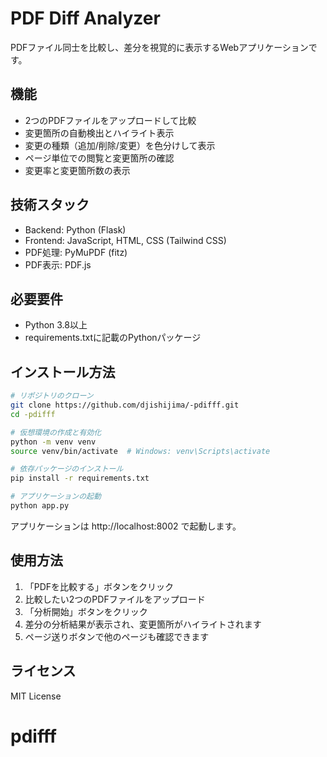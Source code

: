 # PDF Diff Analyzer

PDFファイル同士を比較し、差分を視覚的に表示するWebアプリケーションです。

## 機能

- 2つのPDFファイルをアップロードして比較
- 変更箇所の自動検出とハイライト表示
- 変更の種類（追加/削除/変更）を色分けして表示
- ページ単位での閲覧と変更箇所の確認
- 変更率と変更箇所数の表示

## 技術スタック

- Backend: Python (Flask)
- Frontend: JavaScript, HTML, CSS (Tailwind CSS)
- PDF処理: PyMuPDF (fitz)
- PDF表示: PDF.js

## 必要要件

- Python 3.8以上
- requirements.txtに記載のPythonパッケージ

## インストール方法

```bash
# リポジトリのクローン
git clone https://github.com/djishijima/-pdifff.git
cd -pdifff

# 仮想環境の作成と有効化
python -m venv venv
source venv/bin/activate  # Windows: venv\Scripts\activate

# 依存パッケージのインストール
pip install -r requirements.txt

# アプリケーションの起動
python app.py
```

アプリケーションは http://localhost:8002 で起動します。

## 使用方法

1. 「PDFを比較する」ボタンをクリック
2. 比較したい2つのPDFファイルをアップロード
3. 「分析開始」ボタンをクリック
4. 差分の分析結果が表示され、変更箇所がハイライトされます
5. ページ送りボタンで他のページも確認できます

## ライセンス

MIT License
# pdifff
